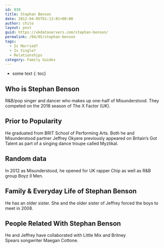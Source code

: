 ```yaml
---
id: 830
title: Stephan Benson
date: 2012-04-05T01:13:01+00:00
author: chito
layout: post
guid: https://ukdataservers.com/stephan-benson/
permalink: /04/05/stephan-benson
tags:
  - Is Married?
  - Is Single?
  - Relationships
category: Family Guides
---
```


* some text
{: toc}
          
          
## Who is  Stephan Benson
                  
                  
                  
R&B/pop singer and dancer who makes up one-half of Misunderstood. They competed on the 2018 season of The X Factor (UK).
                  
                
                
                
## Prior to Popularity 
                  
                  
                  
He graduated from BRIT School of Performing Arts. Both he and Misunderstood partner Jeffrey Okyere previously appeared on Britain&#8217;s Got Talent as part of a singing dance troupe called Myztikal.
                  
                
                
                
## Random data 
                  
                  
                  
In 2012 as Misunderstood, he opened for UK rapper Chip as well as R&B group Boyz II Men.
                  
                
                
                
## Family & Everyday Life of Stephan Benson
                  
                  
                  
He has an older sister. She and the older sister of Jeffrey forced the boys to meet in 2008.
                  
                
                
                
## People Related With  Stephan Benson
                  
                  
                  
He and Jeffrey have collaborated with Little Mix and Britney Spears songwriter Maegan Cottone.
                  
                
              
            
          
          
          
    
    
  
